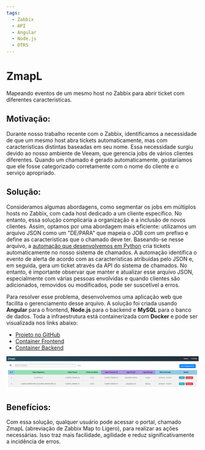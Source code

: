 ```yaml
---
tags:
  - Zabbix
  - API
  - Angular
  - Node.js
  - OTRS
---
```


# **ZmapL**

Mapeando eventos de um mesmo host no Zabbix para abrir ticket com diferentes caracteristicas.

## **Motivação:**

Durante nosso trabalho recente com o Zabbix, identificamos a necessidade de que um mesmo host abra tickets automaticamente, mas com características distintas baseadas em seu nome. Essa necessidade surgiu devido ao nosso ambiente de Veeam, que gerencia jobs de vários clientes diferentes. Quando um chamado é gerado automaticamente, gostaríamos que ele fosse categorizado corretamente com o nome do cliente e o serviço apropriado.

## **Solução:**

Consideramos algumas abordagens, como segmentar os jobs em múltiplos hosts no Zabbix, com cada host dedicado a um cliente específico. No entanto, essa solução complicaria a organização e a inclusão de novos clientes. Assim, optamos por uma abordagem mais eficiente: utilizamos um arquivo JSON como um "DE/PARA" que mapeia o JOB com um prefixo e define as características que o chamado deve ter. Baseando-se nesse arquivo, a [automação que desenvolvemos em Python](https://kmpc2013.github.io/DocsLibrary/projetos/integrando_zabbix_com_otrs/) cria tickets automaticamente no nosso sistema de chamados. A automação identifica o evento de alerta de acordo com as características atribuídas pelo JSON e, em seguida, gera um ticket através da API do sistema de chamados. No entanto, é importante observar que manter e atualizar esse arquivo JSON, especialmente com várias pessoas envolvidas e quando clientes são adicionados, removidos ou modificados, pode ser suscetível a erros.

Para resolver esse problema, desenvolvemos uma aplicação web que facilita o gerenciamento desse arquivo. A solução foi criada usando **Angular** para o frontend, **Node.js** para o backend e **MySQL** para o banco de dados. Toda a infraestrutura está containerizada com **Docker** e pode ser visualizada nos links abaixo:

- <a href="https://github.com/kmpc2013/ZmapL" target="_blank">Projeto no GitHub</a>
- <a href="https://hub.docker.com/repository/docker/kmpc2013/zmaplfront/general" target="_blank">Container Frontend</a>
- <a href="https://hub.docker.com/repository/docker/kmpc2013/zmaplback/general" target="_blank">Container Backend</a>

![zmapl_image](../assets/image.png)

## **Benefícios:**

Com essa solução, qualquer usuário pode acessar o portal, chamado ZmapL (abreviação de Zabbix Map to Ligero), para realizar as ações necessárias. Isso traz mais facilidade, agilidade e reduz significativamente a incidência de erros.